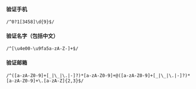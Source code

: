 #### 验证手机

    /^0?1[3458]\d{9}$/

#### 验证名字（包括中文）

    /^[\u4e00-\u9fa5a-zA-Z-]+$/

#### 验证邮箱

    /^([a-zA-Z0-9]+[_|\_|\.|-]?)*[a-zA-Z0-9]+@([a-zA-Z0-9]+[_|\_|\.|-]?)*[a-zA-Z0-9]+\.[a-zA-Z]{2,3}$/